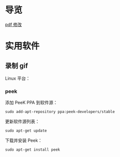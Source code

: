 # 导览

[pdf 修改](pdf修改.md)

# 实用软件

## 录制 gif

Linux 平台：

### peek

添加 PeeK PPA 到软件源：

```shell
sudo add-apt-repository ppa:peek-developers/stable
```

更新软件源列表：

```shell
sudo apt-get update
```

下载并安装 Peek：

```shell
sudo apt-get install peek
```
